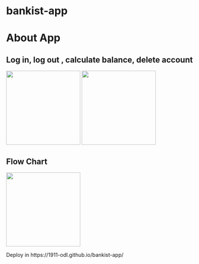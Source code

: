 # bankist-app
<h1>About App</h1>
<h2>Log in, log out , calculate balance, delete account </h2>
<image src="https://user-images.githubusercontent.com/62139508/185736695-57097926-26f9-4920-96ed-d44b273139f3.png" width="200" />
<image src="https://user-images.githubusercontent.com/62139508/185736714-a2a5d784-6d5d-4b5f-9bb9-09b393e8cd80.png" width="200" />
<h2>Flow Chart </h2>
<image src="https://user-images.githubusercontent.com/62139508/185736518-baa37cac-ed07-43b1-bb60-a68d2004bb58.png" width="200" />
<p> Deploy in https://1911-odl.github.io/bankist-app/ </p> 

